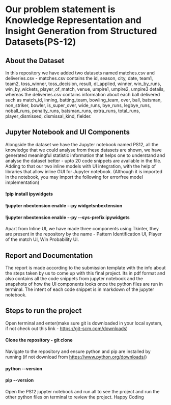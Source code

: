   # Our problem statement is Knowledge Representation and Insight Generation from Structured Datasets(PS-12)
## About the Dataset
 
In this repository we have added two datasets named matches.csv and deliveries.csv - matches.csv contains the id, 
season, city, date, team1, team2, toss_winner, toss_decision, result, dl_applied, winner, win_by_runs, win_by_wickets, player_of_match, venue, umpire1, umpire2, umpire3 details,
whereas the deliveries.csv contains information about each ball delivered such as match_id, inning, batting_team, bowling_team, over, ball, batsman, non_striker, bowler, is_super_over, 
wide_runs, bye_runs, legbye_runs, noball_runs, penalty_runs, batsman_runs, extra_runs, total_runs, player_dismissed, dismissal_kind, fielder.

## Jupyter Notebook and UI Components

Alongside the dataset we have the Jupyter notebook named PS12, all the knowledge that we could analyse from these datasets are shown, we have generated meaningful statistic information
that helps one to understand and analyse the dataset better - upto 20 code snippets are available in the file. 
Adding to that our two inline models with UI integration, with the help of libraries that allow inline GUI for Jupyter notebook.
(Although it is imported in the notebook, you may import the following for errorfree model implementation)
#### !pip install ipywidgets
#### !jupyter nbextension enable --py widgetsnbextension
#### !jupyter nbextension enable --py --sys-prefix ipywidgets

Apart from Inline UI, we have made three components using Tkinter, they are present in the repository by the name -
Pattern Identification UI, Player of the match UI, Win Probability UI.

## Report and Documentation
The report is made according to the submission template  with the info about the steps taken by us to come 
up with this final project. Its in pdf format and also contains all the code snippets from jupyter notebook and 
the snapshots of how the UI components looks once the python files are run in terminal. The intent of each code snippet is in markdown of the jupyter notebook. 

## Steps to run the project
Open terminal and enter(make sure git is downloaded in your local system, if not check out this link - https://git-scm.com/downloads)
#### Clone the repository - git clone 
Navigate to the repository and ensure python and pip are installed by running (if not download from https://www.python.org/downloads/)
#### python --version
#### pip --version
Open the PS12 jupyter notebook and run all to see the project and run the other python files on terminal to review the project.
Happy Coding
